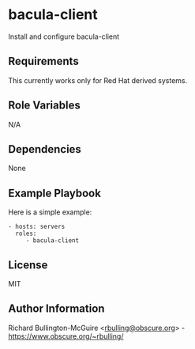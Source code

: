 bacula-client
=============

Install and configure bacula-client

Requirements
------------

This currently works only for Red Hat derived systems.

Role Variables
--------------

N/A

Dependencies
------------

None

Example Playbook
----------------

Here is a simple example:

    - hosts: servers
      roles:
         - bacula-client

License
-------

MIT

Author Information
------------------

Richard Bullington-McGuire &lt;rbulling@obscure.org&gt; - https://www.obscure.org/~rbulling/

